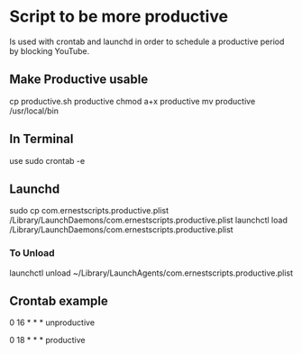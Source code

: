 # Script to be more productive
Is used with crontab and launchd in order to schedule a productive period by blocking YouTube.

## Make Productive usable
cp productive.sh productive
chmod a+x productive
mv productive /usr/local/bin

## In Terminal
use sudo crontab -e

## Launchd
sudo cp com.ernestscripts.productive.plist /Library/LaunchDaemons/com.ernestscripts.productive.plist
launchctl load /Library/LaunchDaemons/com.ernestscripts.productive.plist

### To Unload
launchctl unload ~/Library/LaunchAgents/com.ernestscripts.productive.plist

## Crontab example
0 16 * * * unproductive

0 18 * * * productive